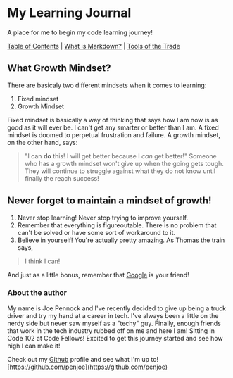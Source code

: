 # My Learning Journal

A place for me to begin my code learning journey!

[Table of Contents](https://penjoe.github.io/learning-journal/table-ofocontents) | [What is Markdown?](https://penjoe.github.io/learning-journal/markdown) | [Tools of the Trade](https://penjoe.github.io/learning-journal/coders-computer)

## What Growth Mindset?

There are basicaly two different mindsets when it comes to learning:
  1. Fixed mindset
  2. Growth Mindset
  
Fixed mindset is basically a way of thinking that says how I am now is as good as it will ever be. I can't get any smarter or better than I am. A fixed mindset is doomed to perpetual frustration and failure. A growth mindset, on the other hand, says:
>"I can **do** this! I will get better because I *can* get better!"
Someone who has a growth mindset won't give up when the going gets tough. They will continue to struggle against what they do not know until finally the reach success!

## Never forget to maintain a mindset of growth!
1. Never stop learning! Never stop trying to improve yourself.
2. Remember that everything is figureoutable. There is no problem that can't be solved or have some sort of workaround to it.
3. Believe in yourself! You're actually pretty amazing. As Thomas the train says,
>I think I can!

And just as a little bonus, remember that [Google](https://www.google.com) is your friend!

### About the author
My name is Joe Pennock and I've recently decided to give up being a truck driver and try my hand at a career in tech. I've always been a little on the nerdy side but never saw myself as a "techy" guy. Finally, enough friends that work in the tech industry rubbed off on me and here I am! Sitting in Code 102 at Code Fellows! Excited to get this journey started and see how high I can make it! 

Check out my [Github](https://github.com/penjoe) profile and see what I'm up to!
[https://github.com/penjoe](https://github.com/penjoe)
